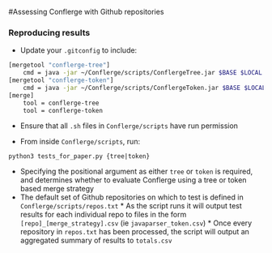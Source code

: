 #Assessing Conflerge with Github repositories

### Reproducing results

* Update your `.gitconfig` to include:
```bash
[mergetool "conflerge-tree"]
    cmd = java -jar ~/Conflerge/scripts/ConflergeTree.jar $BASE $LOCAL $REMOTE $MERGED
[mergetool "conflerge-token"]
    cmd = java -jar ~/Conflerge/scripts/ConflergeToken.jar $BASE $LOCAL $REMOTE $MERGED
[merge]
    tool = conflerge-tree
    tool = conflerge-token
```

*  Ensure that all `.sh` files in `Conflerge/scripts` have run permission

*  From inside `Conflerge/scripts`, run:

`python3 tests_for_paper.py {tree|token}`

* Specifying the positional argument as either `tree` or `token` is required, and determines whether to evaluate Conflerge using a tree or token based merge strategy
* The default set of Github repositories on which to test is defined in `Conflerge/scripts/repos.txt`
        *       As the script runs it will output test results for each individual repo to files in the form `[repo]_[merge_strategy].csv` (ie `javaparser_token.csv`)
        *  Once every repository in `repos.txt` has been processed, the script will output an aggregated summary of results to `totals.csv`

